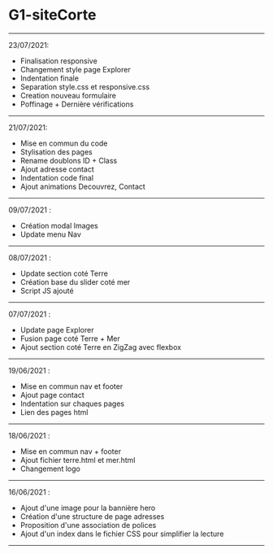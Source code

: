# G1-siteCorte
------------------------------------------------------
23/07/2021:

- Finalisation responsive
- Changement style page Explorer 
- Indentation finale 
- Separation style.css et responsive.css
- Creation nouveau formulaire
- Poffinage + Dernière vérifications

------------------------------------------------------
21/07/2021:

- Mise en commun du code
- Stylisation des pages
- Rename doublons ID + Class
- Ajout adresse contact
- Indentation code final
- Ajout animations Decouvrez, Contact

------------------------------------------------------
09/07/2021 :

- Création modal Images
- Update menu Nav

------------------------------------------------------
08/07/2021 :

- Update section coté Terre
- Création base du slider coté mer
- Script JS ajouté

------------------------------------------------------
07/07/2021 :

- Update page Explorer
- Fusion page coté Terre + Mer
- Ajout section coté Terre en ZigZag avec flexbox

------------------------------------------------------
19/06/2021 :

- Mise en commun nav et footer
- Ajout page contact
- Indentation sur chaques pages
- Lien des pages html

------------------------------------------------------

18/06/2021 :

- Mise en commun nav + footer
- Ajout fichier terre.html et mer.html
- Changement logo

------------------------------------------------------
16/06/2021 :

- Ajout d'une image pour la bannière hero
- Création d'une structure de page adresses
- Proposition d'une association de polices
- Ajout d'un index dans le fichier CSS pour simplifier la lecture


--------------------------------------------------------


